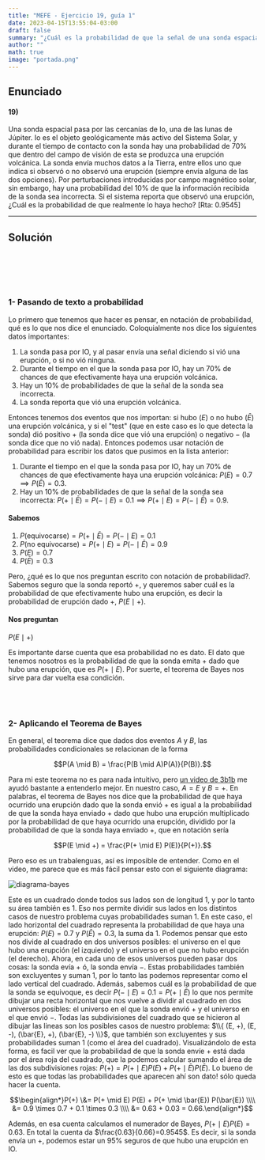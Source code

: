 ```yaml
---
title: "MEFE - Ejercicio 19, guía 1"
date: 2023-04-15T13:55:04-03:00
draft: false
summary: "¿Cuál es la probabilidad de que la señal de una sonda espacial que pasa por la luna IO de Júpiter sea incorrecta?"
author: ""
math: true
image: "portada.png"
---
```


## Enunciado

#### 19)

Una sonda espacial pasa por las cercanías de Io, una de las lunas de Júpiter. Io es el objeto geológicamente
más activo del Sistema Solar, y durante el tiempo de contacto con la sonda hay una probabilidad de 70%
que dentro del campo de visión de esta se produzca una erupción volcánica. La sonda envía muchos datos a
la Tierra, entre ellos uno que indica si observó o no observó una erupción (siempre envía alguna de las dos
opciones). Por perturbaciones introducidas por campo magnético solar, sin embargo, hay una probabilidad
del 10% de que la información recibida de la sonda sea incorrecta. Si el sistema reporta que observó una
erupción, ¿Cuál es la probabilidad de que realmente lo haya hecho? [Rta: 0.9545]

<hr>

## Solución
<br><br/>
<br><br/>

### 1- Pasando de texto a probabilidad

Lo primero que tenemos que hacer es pensar, en notación de probabilidad, qué es lo que nos dice el enunciado. Coloquialmente nos dice los siguientes datos importantes:

1. La sonda pasa por IO, y al pasar envía una señal diciendo si vió una erupción, o si no vió ninguna.
1. Durante el tiempo en el que la sonda pasa por IO, hay un 70% de chances de que efectivamente haya una erupción volcánica.
1. Hay un 10% de probabilidades de que la señal de la sonda sea incorrecta.
1. La sonda reporta que vió una erupción volcánica.

Entonces tenemos dos eventos que nos importan: si hubo ($E$) o no hubo ($\bar{E}$) una erupción volcánica, y si el "test" (que en este caso es lo que detecta la sonda) dió positivo $+$ (la sonda dice que vió una erupción) o negativo $-$ (la sonda dice que no vió nada). Entonces podemos usar notación de probabilidad para escribir los datos que pusimos en la lista anterior:

1. Durante el tiempo en el que la sonda pasa por IO, hay un 70% de chances de que efectivamente haya una erupción volcánica: $P(E)=0.7 \implies P(\bar{E}) = 0.3$.
1. Hay un 10% de probabilidades de que la señal de la sonda sea incorrecta: $P(+ \mid \bar{E}) = P(- \mid E) = 0.1 \implies P(+ \mid {E}) = P(- \mid \bar{E}) = 0.9$.

<div class="alert alert-info" role="alert">

#### Sabemos

1. $P(\text{equivocarse}) = P(+ \mid \bar{E}) = P(- \mid E) = 0.1$
1. $P(\text{no equivocarse}) = P(+ \mid E) = P(- \mid \bar{E}) = 0.9$
1. $P(E) = 0.7$
1. $P(\bar{E}) = 0.3$

</div>


Pero, ¿qué es lo que nos preguntan escrito con notación de probabilidad?. Sabemos seguro que la sonda reportó $+$, y queremos saber cuál es la probabilidad de que efectivamente hubo una erupción, es decir la probabilidad de erupción dado $+$, $P(E \mid +)$.

<div class="alert alert-success" role="alert">

#### Nos preguntan

$P(E \mid +)$

</div>

Es importante darse cuenta que esa probabilidad no es dato. El dato que tenemos nosotros es la probabilidad de que la sonda emita $+$ dado que hubo una erupción, que es $P(+ \mid E)$. Por suerte, el teorema de Bayes nos sirve para dar vuelta esa condición.
<br><br/>
<br><br/>

### 2- Aplicando el Teorema de Bayes

En general, el teorema dice que dados dos eventos $A$ y $B$, las probabilidades condicionales se relacionan de la forma

$$P(A \mid B) = \frac{P(B \mid A)P(A)}{P(B)}.$$

Para mi este teorema no es para nada intuitivo, pero [un video de 3b1b](https://www.youtube.com/watch?v=HZGCoVF3YvM&t=624s) me ayudó bastante a entenderlo mejor. En nuestro caso, $A=E$ y $B=+$. En palabras, el teorema de Bayes nos dice que la probabilidad de que haya ocurrido una erupción dado que la sonda envió $+$ es igual a la probabilidad de que la sonda haya enviado $+$ dado que hubo una erupción multiplicado por la probabilidad de que haya ocurrido una erupción, dividido por la probabilidad de que la sonda haya enviado $+$, que en notación sería

$$P(E \mid +) = \frac{P(+ \mid E) P(E)}{P(+)}.$$

Pero eso es un trabalenguas, así es imposible de entender. Como en el video, me parece que es más fácil pensar esto con el siguiente diagrama:

<img src="bayes-diagrama.png" alt="diagrama-bayes" class="img-fluid">

Este es un cuadrado donde todos sus lados son de longitud 1, y por lo tanto su área también es 1. Eso nos permite dividir sus lados en los distintos casos de nuestro problema cuyas probabilidades suman 1. En este caso, el lado horizontal del cuadrado representa la probabilidad de que haya una erupción: $P(E)=0.7$ y $P(\bar{E})=0.3$, la suma da 1. Podemos pensar que esto nos divide al cuadrado en dos universos posibles: el universo en el que hubo una erupción (el izquierdo) y el universo en el que no hubo erupción (el derecho). Ahora, en cada uno de esos universos pueden pasar dos cosas: la sonda evía $+$ ó, la sonda envía $-$. Estas probabilidades también son excluyentes y suman 1, por lo tanto las podemos representar como el lado vertical del cuadrado. Además, sabemos cuál es la probabilidad de que la sonda se equivoque, es decir $P(- \mid E) = 0.1 = P(+ \mid \bar{E})$ lo que nos permite dibujar una recta horizontal que nos vuelve a dividir al cuadrado en dos universos posibles: el universo en el que la sonda envió $+$ y el universo en el que envió $-$. Todas las subdivisiones del cuadrado que se hicieron al dibujar las lineas son los posibles casos de nuestro problema: $\\{ (E, +), (E, -), (\bar{E}, +), (\bar{E}, -) \\}$, que también son excluyentes y sus probabilidades suman 1 (como el área del cuadrado). Visualizándolo de esta forma, es facil ver que la probabilidad de que la sonda envíe $+$ está dada por el área roja del cuadrado, que la podemos calcular sumando el área de las dos subdivisiones rojas: $P(+) = P(+ \mid E) P(E) + P(+ \mid \bar{E}) P(\bar{E})$. Lo bueno de esto es que todas las probabilidades que aparecen ahí son dato! sólo queda hacer la cuenta.

$$\begin{align*}P(+) \&= P(+ \mid E) P(E) + P(+ \mid \bar{E}) P(\bar{E}) \\\\  &= 0.9 \times 0.7 + 0.1 \times 0.3 \\\\ &= 0.63 + 0.03 = 0.66.\end{align*}$$

Además, en esa cuenta calculamos el numerador de Bayes, $P(+ \mid E)P(E) = 0.63$. En total la cuenta da $\frac{0.63}{0.66}=0.9545$. Es decir, si la sonda envía un $+$, podemos estar un 95% seguros de que hubo una erupción en IO.